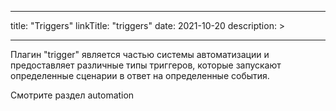 
---
title: "Triggers"
linkTitle: "triggers"
date: 2021-10-20
description: >
  
---

Плагин "trigger" является частью системы автоматизации и предоставляет различные типы триггеров, которые запускают 
определенные сценарии в ответ на определенные события.

Смотрите раздел automation
